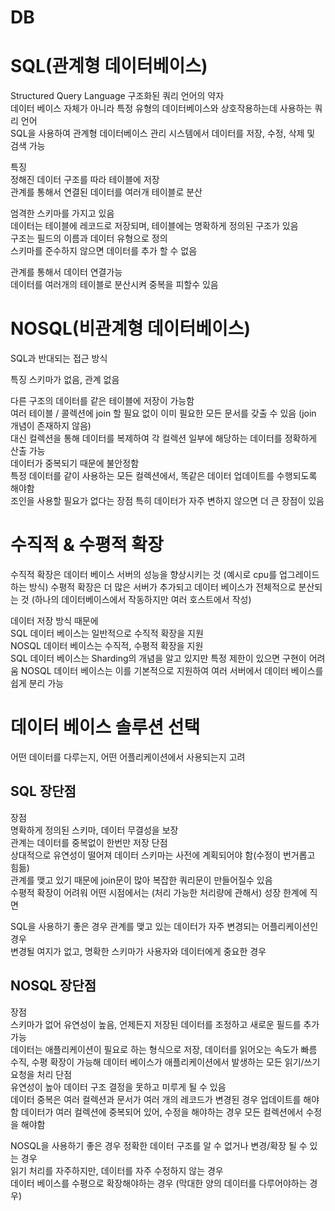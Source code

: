 # DB
 SQL(관계형 데이터베이스)
 =
 Structured Query Language 구조화된 쿼리 언어의 약자   
 데이터 베이스 자체가 아니라 특정 유형의 데이터베이스와 상호작용하는데 사용하는 쿼리 언어      
 SQL을 사용하여 관계형 데이터베이스 관리 시스템에서 데이터를 저장, 수정, 삭제 및 검색 가능   
 
 특징   
 정해진 데이터 구조를 따라 테이블에 저장   
 관계를 통해서 연결된 데이터를 여러개 테이블로 분산   
 
 엄격한 스키마를 가지고 있음   
 데이터는 테이블에 레코드로 저장되며, 테이블에는 명확하게 정의된 구조가 있음   
 구조는 필드의 이름과 데이터 유형으로 정의   
 스키마를 준수하지 않으면 데이터를 추가 할 수 없음
 
 관계를 통해서 데이터 연결가능   
 데이터를 여러개의 테이블로 분산시켜 중복을 피할수 있음   
 
 NOSQL(비관계형 데이터베이스)
 =
 SQL과 반대되는 접근 방식 
 
 특징
 스키마가 없음, 관계 없음   
 
 다른 구조의 데이터를 같은 테이블에 저장이 가능함   
 여러 테이블 / 콜렉션에 join 할 필요 없이 이미 필요한 모든 문서를 갖출 수 있음 (join 개념이 존재하지 않음)   
 대신 컬렉션을 통해 데이터를 복제하여 각 컬렉션 일부에 해당하는 데이터를 정확하게 산출 가능   
 데이터가 중복되기 때문에 불안정함   
 특정 데이터를 같이 사용하는 모든 컬렉션에서, 똑같은 데이터 업데이트를 수행되도록 해야함   
 조인을 사용할 필요가 없다는 장점 특히 데이터가 자주 변하지 않으면 더 큰 장점이 있음
 
 수직적 & 수평적 확장
 =
 수직적 확장은 데이터 베이스 서버의 성능을 향상시키는 것 (예시로 cpu를 업그레이드 하는 방식)
 수평적 확장은 더 많은 서버가 추가되고 데이터 베이스가 전체적으로 분산되는 것 (하나의 데이터베이스에서 작동하지만 여러 호스트에서 작성)   
 
 데이터 저장 방식 때문에   
 SQL 데이터 베이스는 일반적으로 수직적 확장을 지원   
 NOSQL 데이터 베이스는 수직적, 수평적 확장을 지원   
 SQL 데이터 베이스는 Sharding의 개념을 알고 있지만 특정 제한이 있으면 구현이 어려움
 NOSQL 데이터 베이스는 이를 기본적으로 지원하여 여러 서버에서 데이터 베이스를 쉽게 분리 가능
 
 데이터 베이스 솔루션 선택
 =
 어떤 데이터를 다루는지, 어떤 어플리케이션에서 사용되는지 고려   
 
 SQL 장단점
 -
 장점   
 명확하게 정의된 스키마, 데이터 무결성을 보장   
 관계는 데이터를 중복없이 한번만 저장
 단점   
 상대적으로 유연성이 떨어져 데이터 스키마는 사전에 계획되어야 함(수정이 번거롭고 힘듦)   
 관계를 맺고 있기 때문에 join문이 많아 복잡한 쿼리문이 만들어질수 있음   
 수평적 확장이 어려워 어떤 시점에서는 (처리 가능한 처리량에 관해서) 성장 한계에 직면
 
 SQL을 사용하기 좋은 경우
 관계를 맺고 있는 데이터가 자주 변경되는 어플리케이션인 경우   
 변경될 여지가 없고, 명확한 스키마가 사용자와 데이터에게 중요한 경우
 
 NOSQL 장단점
 -
 장점   
 스키마가 없어 유연성이 높음, 언제든지 저장된 데이터를 조정하고 새로운 필드를 추가 가능   
 데이터는 애플리케이션이 필요로 하는 형식으로 저장, 데이터를 읽어오는 속도가 빠름   
 수직, 수평 확장이 가능해 데이터 베이스가 애플리케이션에서 발생하는 모든 읽기/쓰기 요청을 처리
 단점   
 유연성이 높아 데이터 구조 결정을 못하고 미루게 될 수 있음   
 데이터 중복은 여러 컬렉션과 문서가 여러 개의 레코드가 변경된 경우 업데이트를 해야함
 데이터가 여러 컬렉션에 중복되어 있어, 수정을 해야하는 경우 모든 컬렉션에서 수정을 해야함
 
 NOSQL을 사용하기 좋은 경우
 정확한 데이터 구조를 알 수 없거나 변경/확장 될 수 있는 경우   
 읽기 처리를 자주하지만, 데이터를 자주 수정하지 않는 경우   
 데이터 베이스를 수평으로 확장해야하는 경우 (막대한 양의 데이터를 다루어야하는 경우)
